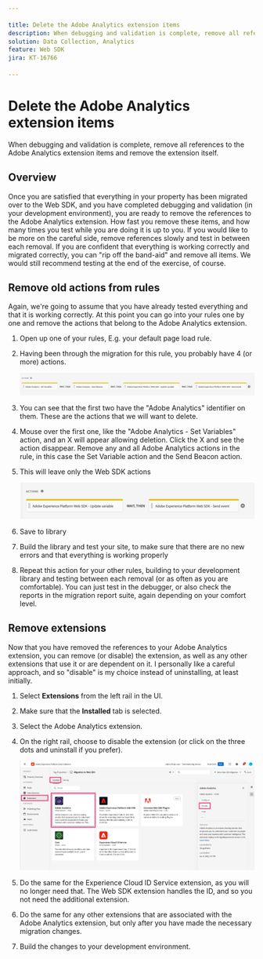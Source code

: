 ```yaml
---

title: Delete the Adobe Analytics extension items
description: When debugging and validation is complete, remove all references to the Adobe Analytics extension items and remove the extension itself.
solution: Data Collection, Analytics
feature: Web SDK
jira: KT-16766

---
```


# Delete the Adobe Analytics extension items

When debugging and validation is complete, remove all references to the Adobe Analytics extension items and remove the extension itself.

## Overview

Once you are satisfied that everything in your property has been migrated over to the Web SDK, and you have completed debugging and validation (in your development environment), you are ready to remove the references to the Adobe Analytics extension. How fast you remove these items, and how many times you test while you are doing it is up to you. If you would like to be more on the careful side, remove references slowly and test in between each removal. If you are confident that everything is working correctly and migrated correctly, you can "rip off the band-aid" and remove all items. We would still recommend testing at the end of the exercise, of course.

## Remove old actions from rules

Again, we're going to assume that you have already tested everything and that it is working correctly. At this point you can go into your rules one by one and remove the actions that belong to the Adobe Analytics extension.

1. Open up one of your rules, E.g. your default page load rule.
1. Having been through the migration for this rule, you probably have 4 (or more) actions.

    ![All 4 actions](assets/all-four-actions.jpg)

1. You can see that the first two have the "Adobe Analytics" identifier on them. These are the actions that we will want to delete.
1. Mouse over the first one, like the "Adobe Analytics - Set Variables" action, and an X will appear allowing deletion. Click the X and see the action disappear. Remove any and all Adobe Analytics actions in the rule, in this case the Set Variable action and the Send Beacon action.
1. This will leave only the Web SDK actions

    ![Web SDK actions only](assets/websdk-actions-only.jpg)

1. Save to library
1. Build the library and test your site, to make sure that there are no new errors and that everything is working properly
1. Repeat this action for your other rules, building to your development library and testing between each removal (or as often as you are comfortable). You can just test in the debugger, or also check the reports in the migration report suite, again depending on your comfort level.

## Remove extensions

Now that you have removed the references to your Adobe Analytics extension, you can remove (or disable) the extension, as well as any other extensions that use it or are dependent on it. I personally like a careful approach, and so "disable" is my choice instead of uninstalling, at least initially.

1. Select **Extensions** from the left rail in the UI.
1. Make sure that the **Installed** tab is selected.
1. Select the Adobe Analytics extension.
1. On the right rail, choose to disable the extension (or click on the three dots and uninstall if you prefer).

    ![Disable Analytics extension](assets/disable-analytics-extension.jpg)

1. Do the same for the Experience Cloud ID Service extension, as you will no longer need that. The Web SDK extension handles the ID, and so you not need the additional extension.
1. Do the same for any other extensions that are associated with the Adobe Analytics extension, but only after you have made the necessary migration changes. 
1. Build the changes to your development environment.

